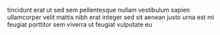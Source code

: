 tincidunt erat ut sed sem pellentesque nullam vestibulum sapien ullamcorper
velit mattis nibh erat integer sed sit aenean justo urna est mi feugiat
porttitor sem viverra ut feugiat vulputate eu